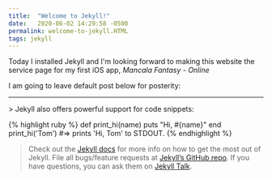 ```yaml
---
title:  "Welcome to Jekyll!"
date:   2020-06-02 14:29:58 -0500
permalink: welcome-to-jekyll.HTML
tags: jekyll
---
```

Today I installed Jekyll and I'm looking forward to making this website the service page for my first iOS app, _Mancala Fantasy - Online_

I am going to leave default post below for posterity:
<hr>
> Jekyll also offers powerful support for code snippets:

{% highlight ruby %}
def print_hi(name)
  puts "Hi, #{name}"
end
print_hi('Tom')
  #=> prints 'Hi, Tom' to STDOUT.
{% endhighlight %}

> Check out the [Jekyll docs][jekyll-docs] for more info on how to get the most out of Jekyll. File all bugs/feature requests at [Jekyll’s GitHub repo][jekyll-gh]. If you have questions, you can ask them on [Jekyll Talk][jekyll-talk].

[jekyll-docs]: https://jekyllrb.com/docs/home
[jekyll-gh]:   https://github.com/jekyll/jekyll
[jekyll-talk]: https://talk.jekyllrb.com/
